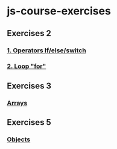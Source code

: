 # js-course-exercises

## Exercises 2
### [1. Operators If/else/switch](https://github.com/spetrunin/js-course-exercises/blob/master/lesson2/if_else_tasks.md)
### [2. Loop "for"](https://github.com/spetrunin/js-course-exercises/blob/master/lesson2/for_loop_tasks.md)

## Exercises 3
### [Arrays](https://github.com/spetrunin/js-course-exercises/blob/master/lesson3/task.md)

## Exercises 5
### [Objects](https://github.com/spetrunin/js-course-exercises/blob/master/lesson5/task.md)
